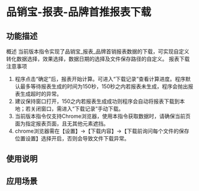 # 品销宝-报表-品牌首推报表下载
## 功能描述
概述
当前版本指令实现了品销宝_报表_品牌首销报表数据的下载，可实现自定义转化数据选择，效果选择，数据日期的选择及文件保存路径的自定义。
报表下载注意事项
1. 程序点击“确定”后，报表开始计算。可进入“下载记录”查看计算进度。程序默认最多等待报表生成的时间为150秒，150秒之内若报表未生成，程序会抛出报表生成超时的异常。
2. 建议保持窗口打开，150之内若报表生成成功则程序会自动将报表下载到本地；若关闭窗口，需进入“下载记录”手动下载。
3. 当前版本指令仅支持Chrome浏览器，使用本指令获取数据时，请确保当前页面为指定报表页面，且无其他元素遮挡。
4. chrome浏览器需在【设置】→【下载内容】→【下载前询问每个文件的保存位置设置】选择开启，否则会导致文件下载异常。
## 使用说明
## 应用场景
